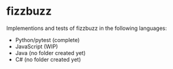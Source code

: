# fizzbuzz
 
Implementions and tests of fizzbuzz in the following languages:
- Python/pytest (complete)
- JavaScript (WIP)
- Java (no folder created yet)
- C# (no folder created yet)
